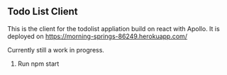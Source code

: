 ## Todo List Client

This is the client for the todolist appliation build on react with Apollo. It is deployed on https://morning-springs-86249.herokuapp.com/

Currently still a work in progress.

1. Run npm start

